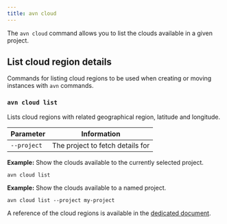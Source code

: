 ```yaml
---
title: avn cloud
---
```


The `avn cloud` command allows you to list the clouds available in a given project.

## List cloud region details

Commands for listing cloud regions to be used when creating or moving
instances with `avn` commands.

### `avn cloud list`

Lists cloud regions with related geographical region, latitude and
longitude.

| Parameter   | Information                      |
| ----------- | -------------------------------- |
| `--project` | The project to fetch details for |

**Example:** Show the clouds available to the currently selected
project.

```
avn cloud list
```

**Example:** Show the clouds available to a named project.

```
avn cloud list --project my-project
```

A reference of the cloud regions is available in the
[dedicated document](/docs/platform/reference/list_of_clouds).
